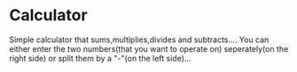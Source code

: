 # Calculator
Simple calculator that sums,multiplies,divides and subtracts.... 
You can either enter the two numbers(that you want to operate on) seperately(on the right side) or split them by a "-"(on the left side)...

